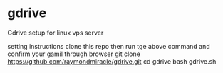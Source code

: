 # gdrive
Gdrive setup for linux vps server

setting instructions 
clone this repo then run tge above command
and confirm your gamil through browser
git clone https://github.com/raymondmiracle/gdrive.git
cd gdrive
bash gdrive.sh
